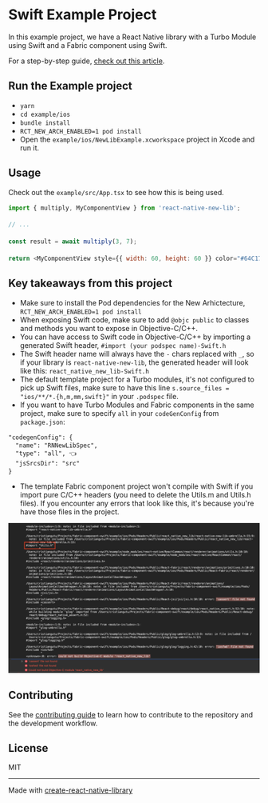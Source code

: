 # Swift Example Project

In this example project, we have a React Native library with a Turbo Module using Swift and a Fabric component using Swift.

For a step-by-step guide, [check out this article](https://www.cristiangutu.pro/using-swift-in-fabric-components-and-turbo-modules/).

## Run the Example project

- `yarn`
- `cd example/ios`
- `bundle install`
- `RCT_NEW_ARCH_ENABLED=1 pod install`
- Open the `example/ios/NewLibExample.xcworkspace` project in Xcode and run it.


## Usage

Check out the `example/src/App.tsx` to see how this is being used.

```js
import { multiply, MyComponentView } from 'react-native-new-lib';

// ...

const result = await multiply(3, 7);

return <MyComponentView style={{ width: 60, height: 60 }} color="#64C17F" />
```

## Key takeaways from this project

- Make sure to install the Pod dependencies for the New Arhictecture, `RCT_NEW_ARCH_ENABLED=1 pod install`
- When exposing Swift code, make sure to add `@objc public` to classes and methods you want to expose in Objective-C/C++.
- You can have access to Swift code in Objective-C/C++ by importing a generated Swift header, `#import (your podspec name)-Swift.h`
- The Swift header name will always have the `-` chars replaced with `_`, so if your library is `react-native-new-lib`, the generated header will look like this: `react_native_new_lib-Swift.h`
- The default template project for a Turbo modules, it's not configured to pick up Swift files, make sure to have this line `s.source_files = "ios/**/*.{h,m,mm,swift}"` in your `.podspec` file.
- If you want to have Turbo Modules and Fabric components in the same project, make sure to specify `all` in your `codeGenConfig` from `package.json`:
```
"codegenConfig": {
  "name": "RNNewLibSpec",
  "type": "all", 👈
  "jsSrcsDir": "src"
}
```
- The template Fabric component project won't compile with Swift if you import pure C/C++ headers (you need to delete the Utils.m and Utils.h files). If you encounter any errors that look like this, it's because you're have those files in the project.

![C/C++ Xcode build error example](c-cpp-error-example.png)

## Contributing

See the [contributing guide](CONTRIBUTING.md) to learn how to contribute to the repository and the development workflow.

## License

MIT

---

Made with [create-react-native-library](https://github.com/callstack/react-native-builder-bob)
